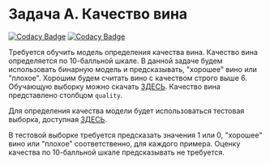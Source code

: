 # Задача A. Качество вина

[![Codacy Badge](https://api.codacy.com/project/badge/Grade/951108a7c8f2469d854404900daf32ad)](https://app.codacy.com/manual/dexXxed/wineClassifier?utm_source=github.com&utm_medium=referral&utm_content=dexXxed/wineClassifier&utm_campaign=Badge_Grade_Settings)
[![Codacy Badge](https://api.codacy.com/project/badge/Grade/338bd78cd1044892a7bb42678149e771)](https://app.codacy.com/manual/dexXxed/wineClassifier?utm_source=github.com&utm_medium=referral&utm_content=dexXxed/wineClassifier&utm_campaign=Badge_Grade_Settings)

Требуется обучить модель определения качества вина. Качество вина определяется по 10-балльной шкале. 
В данной задаче будем использовать бинарную модель и предсказывать, "хорошее" вино или "плохое". 
Хорошим будем считать вино с качеством строго выше 6.
Обучающую выборку можно скачать [ЗДЕСЬ](https://drive.google.com/file/d/1FjzkGb91BXgzM8Z_GxXiIPzOHLqunvqY/view). 
Качество вина представлено столбцом ```quality```.

Для определения качества модели будет использоваться тестовая выборка, доступная [ЗДЕСЬ](https://drive.google.com/file/d/15J4PLQ5LWb7gzYFVlcHE2dHkiNCoMtgi/view).

В тестовой выборке требуется предсказать значения 1 или 0, "хорошее" вино или "плохое" соответственно, для каждого примера.
Оценку качества по 10-балльной шкале предсказывать не требуется.
